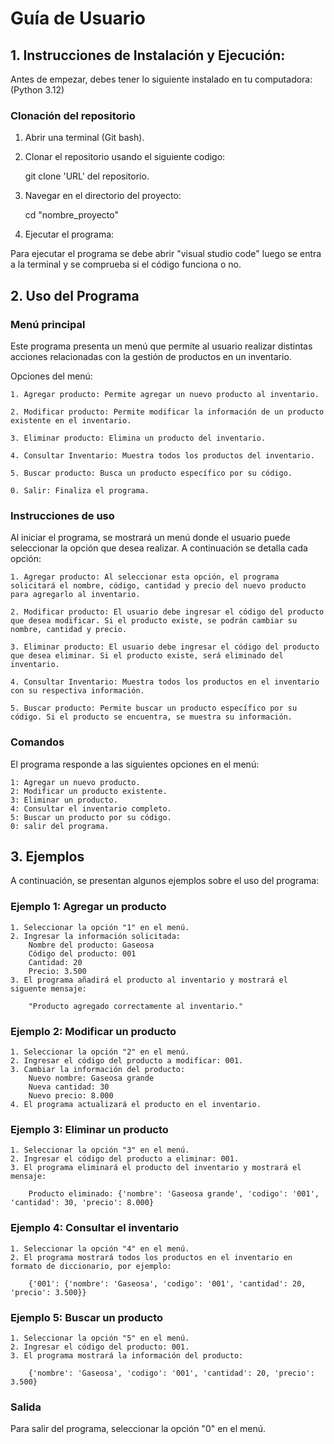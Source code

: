 # Guía de Usuario 

## 1. Instrucciones de Instalación y Ejecución:

Antes de empezar, debes tener lo siguiente instalado en tu computadora: (Python 3.12)

### Clonación del repositorio

1. Abrir una terminal (Git bash).

2. Clonar el repositorio usando el siguiente codigo:

    git clone 'URL' del repositorio.

3. Navegar en el directorio del proyecto:

    cd "nombre_proyecto"

4. Ejecutar el programa:

Para ejecutar el programa se debe abrir "visual studio code" luego se entra a la terminal y se comprueba si el código funciona o no. 

## 2. Uso del Programa

### Menú principal

Este programa presenta un menú que permite al usuario realizar distintas acciones relacionadas con la gestión de productos en un inventario.

Opciones del menú:

    1. Agregar producto: Permite agregar un nuevo producto al inventario.

    2. Modificar producto: Permite modificar la información de un producto existente en el inventario.

    3. Eliminar producto: Elimina un producto del inventario.

    4. Consultar Inventario: Muestra todos los productos del inventario.

    5. Buscar producto: Busca un producto específico por su código.

    0. Salir: Finaliza el programa.

### Instrucciones de uso

Al iniciar el programa, se mostrará un menú donde el usuario puede seleccionar la opción que desea realizar. A continuación se detalla cada opción:

    1. Agregar producto: Al seleccionar esta opción, el programa solicitará el nombre, código, cantidad y precio del nuevo producto para agregarlo al inventario.

    2. Modificar producto: El usuario debe ingresar el código del producto que desea modificar. Si el producto existe, se podrán cambiar su nombre, cantidad y precio.

    3. Eliminar producto: El usuario debe ingresar el código del producto que desea eliminar. Si el producto existe, será eliminado del inventario.

    4. Consultar Inventario: Muestra todos los productos en el inventario con su respectiva información.

    5. Buscar producto: Permite buscar un producto específico por su código. Si el producto se encuentra, se muestra su información.

### Comandos

El programa responde a las siguientes opciones en el menú:

    1: Agregar un nuevo producto.
    2: Modificar un producto existente.
    3: Eliminar un producto.
    4: Consultar el inventario completo.
    5: Buscar un producto por su código.
    0: salir del programa.

## 3. Ejemplos

A continuación, se presentan algunos ejemplos sobre el uso del programa:

### Ejemplo 1: Agregar un producto

    1. Seleccionar la opción "1" en el menú.
    2. Ingresar la información solicitada:
        Nombre del producto: Gaseosa
        Código del producto: 001
        Cantidad: 20
        Precio: 3.500
    3. El programa añadirá el producto al inventario y mostrará el siguente mensaje:

        "Producto agregado correctamente al inventario."

### Ejemplo 2: Modificar un producto

    1. Seleccionar la opción "2" en el menú.
    2. Ingresar el código del producto a modificar: 001.
    3. Cambiar la información del producto:
        Nuevo nombre: Gaseosa grande
        Nueva cantidad: 30
        Nuevo precio: 8.000
    4. El programa actualizará el producto en el inventario.

### Ejemplo 3: Eliminar un producto

    1. Seleccionar la opción "3" en el menú.
    2. Ingresar el código del producto a eliminar: 001.
    3. El programa eliminará el producto del inventario y mostrará el mensaje:

        Producto eliminado: {'nombre': 'Gaseosa grande', 'codigo': '001', 'cantidad': 30, 'precio': 8.000}

### Ejemplo 4: Consultar el inventario

    1. Seleccionar la opción "4" en el menú.
    2. El programa mostrará todos los productos en el inventario en formato de diccionario, por ejemplo:

        {'001': {'nombre': 'Gaseosa', 'codigo': '001', 'cantidad': 20, 'precio': 3.500}}

### Ejemplo 5: Buscar un producto

    1. Seleccionar la opción "5" en el menú.
    2. Ingresar el código del producto: 001.
    3. El programa mostrará la información del producto:

        {'nombre': 'Gaseosa', 'codigo': '001', 'cantidad': 20, 'precio': 3.500}

### Salida

Para salir del programa, seleccionar la opción "0" en el menú.